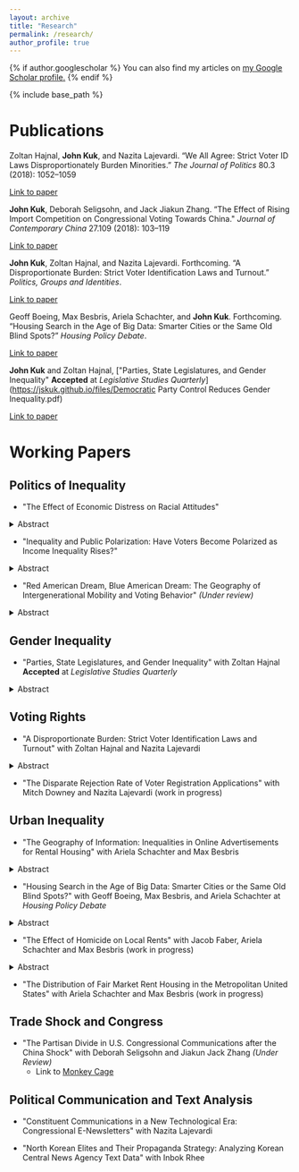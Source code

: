 ```yaml
---
layout: archive
title: "Research"
permalink: /research/
author_profile: true
---
```


{% if author.googlescholar %}
  You can also find my articles on <u><a href="{{author.googlescholar}}">my Google Scholar profile</a>.</u>
{% endif %}

<!-- Global site tag (gtag.js) - Google Analytics -->
<script async src="https://www.googletagmanager.com/gtag/js?id=UA-123521501-1"></script>
<script>
  window.dataLayer = window.dataLayer || [];
  function gtag(){dataLayer.push(arguments);}
  gtag('js', new Date());

  gtag('config', 'UA-123521501-1');
</script>


{% include base_path %}

Publications
======
Zoltan Hajnal, **John Kuk**, and Nazita Lajevardi. “We All Agree: Strict Voter ID Laws Disproportionately Burden Minorities.” *The Journal of Politics* 80.3 (2018): 1052–1059

[Link to paper](https://www.journals.uchicago.edu/doi/abs/10.1086/696617)

**John Kuk**, Deborah Seligsohn, and Jack Jiakun Zhang. “The Effect of Rising Import Competition on Congressional Voting Towards China." *Journal of Contemporary China* 27.109 (2018): 103–119

[Link to paper](https://www.tandfonline.com/doi/abs/10.1080/10670564.2017.1363024)

**John Kuk**, Zoltan Hajnal, and Nazita Lajevardi. Forthcoming. “A Disproportionate Burden: Strict Voter Identification Laws and Turnout.” *Politics, Groups and Identities*.

[Link to paper](https://www.tandfonline.com/doi/abs/10.1080/21565503.2020.1773280)

Geoff Boeing, Max Besbris, Ariela Schachter, and **John Kuk**. Forthcoming. “Housing Search in the Age of Big Data: Smarter Cities or the Same Old Blind Spots?” *Housing Policy Debate*.

[Link to paper](https://www.tandfonline.com/doi/abs/10.1080/10511482.2019.1684336)


**John Kuk** and Zoltan Hajnal, ["Parties, State Legislatures, and Gender Inequality" **Accepted** at *Legislative Studies Quarterly*](https://jskuk.github.io/files/Democratic Party Control Reduces Gender Inequality.pdf)

[Link to paper](https://papers.ssrn.com/abstract=3699712)

Working Papers
=======

## Politics of Inequality 


- "The Effect of Economic Distress on Racial Attitudes"

<details><summary>Abstract</summary>
<p>
Scholars have long considered racial attitudes as an independent factor from economic experiences. In this paper, I question this premise. I explore the impact of economic anxiety on racial attitudes and develop a theory to explain how economic anxiety activates an individual’s racial resentment. Individuals whose living standards have stagnated over time and thus fear losing their socioeconomic status are likely to develop stronger in-group solidarity and out- group derogation. Individuals counteract economic threats by developing stronger in-group versus out-group identity. I test this theory in two different empirical settings. First, using local Chinese import exposure as an instrument to capture local economic disruption, I measure how an unexpected shock to the local economy engenders a higher level of racial resentment. Second, I run a survey experiment by priming respondents to think about financially stressful situations. Respondents primed with economic anxiety showed a higher level of racial resentment and ethnocentrism.
</p>
</details>


- "Inequality and Public Polarization: Have Voters Become Polarized as Income Inequality Rises?"

<details><summary>Abstract</summary>
<p>
Have voters become polarized as income inequality has risen? To better understand polarization among the public and its relationship with inequality, I estimate voters’ ideology in two dimensions from 1980 to 2012 with a two-dimensional item response theory (IRT) model. The IRT model shows that the degree of polarization in economic policy preferences has not increased since 1980, but rather that polarization on racial and social issues has increased. The views on racial and social issues are largely driven by racial resentment. The degree of polariza- tion on social issues and on inequality levels are as highly correlated as the degree of correlation between polarization among elected officials and inequality. These results suggest that the link between inequality and polarization in Congress is voters’ polarization on non-economic issues, and not redistributive preferences.
 </p>
  </details>



- "Red American Dream, Blue American Dream: The Geography of Intergenerational Mobility and Voting Behavior" *(Under review)*

<details><summary>Abstract</summary>
<p>
What happens to voters’ hearts and minds when the reality of the American Dream is shifting? The United States has long been called the “Land of Opportunity” with its high levels of social mobility long considered to be the bedrock of American exceptionalism. However, recent research on intergenerational mobility has found large geographical differences within the United States. In this article, I develop a theory explaining why the level of intergenerational mobility in voters’ neighborhoods is correlated with voting behavior. I show that Census tract level-measured mobility is positively correlated with Republican vote share and the individual probability of voting Republican. This article also provides an explanation why poor voters support Republican candidates. Low-income voters vote Republican in the presence of the prospect that hard work will offer them an opportunity to succeed. Low-income voters’ likelihood of voting Republican is more strongly correlated with intergenerational mobility than middle- and high-income voters.
 </p>
</details>


## Gender Inequality
- "Parties, State Legislatures, and Gender Inequality" with Zoltan Hajnal **Accepted** at *Legislative Studies Quarterly*
<details><summary>Abstract</summary>
<p>
Women earn less than men who work in the same job with the same level of experience.  We know much about this gender wage gap but little about its political or partisan sources.  In this article, we examine the effects of party control of state government on gender inequality in income, wages, unemployment, and poverty. Employing both a regression discontinuity design and a dynamic difference-in-difference analysis, we find that electing a Democratic majority to the state house leads to substantial improvement in women’s incomes, wages, and unemployment relative to men – especially in recent years.  We also show that policy shifts could be driving that process. Democratic control leads to significantly more liberal policies on women’s rights and abortion.  We find, however, fewer clear effects on poverty and less robust results for partisan control of the governor’s office or the state senate. Parties and politics matter, but not always. 
</p>
</details>



## Voting Rights
- "A Disproportionate Burden: Strict Voter Identification Laws and Turnout" with Zoltan Hajnal and Nazita Lajevardi

<details><summary>Abstract</summary>
<p>
Critics of strict photo identification laws claim that they impose a disproportionate burden on minority voters.  Yet, empirical studies assessing the impact of these laws on minority turnout have reached decidedly mixed results. This article offers a more rigorous test that will help advance the empirical literature and contribute to the legal debate in three ways: we focus on recent elections with a broad set of strict photo ID laws in place, rely on official turnout data rather than surveys, and employ a research design that assesses change over time using a difference-in-difference approach to alleviate the inference problems that plague most existing studies. We use aggregate county turnout data from 2012 to 2016 and find that the racial gap in turnout between more diverse and less diverse counties grew more in states enacting new strict photo ID laws than it did elsewhere.  Strict voter ID laws appear to discriminate.   
</p>
</details>


- "The Disparate Rejection Rate of Voter Registration Applications" with Mitch Downey and Nazita Lajevardi (work in progress)


## Urban Inequality

- "The Geography of Information: Inequalities in Online Advertisements for Rental Housing" with Ariela Schachter and Max Besbris

<details><summary>Abstract</summary>
<p>
More urban residents find their housing through online search tools than any other source and recent research has theorized the potential for online information to transform and equalize the housing search process. Yet little work has examined the quantity and quality of housing information available online. Using a corpus of millions of Craigslist advertisements for rental housing we examine whether housing search websites equalize access to information across neighborhoods. We find that, akin to other off-line information sources, housing websites present segmented and segregated information that tracks with other forms of socio-spatial inequality. Our findings have implications for understanding the structure of the rental housing market as well as the housing search process, and for theorizing how tenants form expectations about neighborhoods and landlords.
</p>
</details>

- "Housing Search in the Age of Big Data: Smarter Cities or the Same Old Blind Spots?" with Geoff Boeing, Max Besbris, and Ariela Schachter at *Housing Policy Debate*

<details><summary>Abstract</summary>
<p>
Housing scholars stress the importance of the information environment in shaping housing search behavior and outcomes. Rental listings have increasingly moved online over the past two decades and, in turn, online platforms like Craigslist are now central to the search process. Do these technology platforms serve as information equalizers or do they reflect traditional information inequalities that correlate with neighborhood sociodemographic characteristics? We synthesize and extend analyses of millions of US Craigslist rental listings and find they supply significantly different volume, quality, and types of information about different communities. Technology platforms have the potential to broaden, diversify, and equalize housing search information, but they rely on landlord behavior and, in turn, likely will not reach this potential without a significant redesign or policy intervention. Smart cities advocates hoping to build better cities through technology must critically interrogate big data for systematic biases. 
</p>
</details>

- "The Effect of Homicide on Local Rents" with Jacob Faber, Ariela Schachter and Max Besbris (work in progress)

<details><summary>Abstract</summary>
<p>
The collateral effects of homicide--that is, tolls on individuals and communities experiencing homicides in addition to loss of life—are numerous. While previous work has documented impacts on children and intergenerational mobility, we explore the effects of violent crime on a different economic outcome. Specifically, we use a unique geocoded and timestamped data set of advertisements for rental housing to examine the effect of neighborhood homicides on local rent prices. Using a regression discontinuity approach, we find that homicide decreases the listed price of nearby rental housing. Homicide reverberates throughout communities, affecting various aspects of individual and collective experience. Additionally, since homicides, and crime more generally, are geographically concentrated, understanding their wide-ranging effects helps explain broader, systemic differences across neighborhoods and how individual residents' lives--including their economic conditions--are shaped by their geographic contexts.
</p>
</details>

- "The Distribution of Fair Market Rent Housing in the Metropolitan United States" with Ariela Schachter and Max Besbris (work in progress)


## Trade Shock and Congress

- "The Partisan Divide in U.S. Congressional Communications after the China Shock" with Deborah Seligsohn and Jiakun Jack Zhang *(Under Review)*
  - Link to [Monkey Cage](https://www.washingtonpost.com/news/monkey-cage/wp/2018/08/07/why-republicans-dont-push-back-on-trumps-china-tariffs-in-one-map/?utm_term=.381c8ba32608)






## Political Communication and Text Analysis

- "Constituent Communications in a New Technological Era: Congressional E-Newsletters" with Nazita Lajevardi 

- "North Korean Elites and Their Propaganda Strategy: Analyzing Korean Central News Agency Text Data" with Inbok Rhee 
